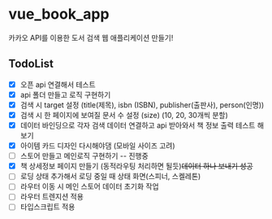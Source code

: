 # vue_book_app
카카오 API를 이용한 도서 검색 웹 애플리케이션 만들기!
<br />

## TodoList
- [x] 오픈 api 연결해서 테스트
- [x] api 폴더 만들고 로직 구현하기
- [x] 검색 시 target 설정 (title(제목), isbn (ISBN), publisher(출판사), person(인명))
- [x] 검색 시 한 페이지에 보여질 문서 수 설정 (size) (10, 20, 30개씩 분할)
- [x] 데이터 바인딩으로 각자 검색 데이터 연결하고 api 받아와서 책 정보 출력 테스트 해보기
- [x] 아이템 카드 디자인 다시해야댐 (모바일 사이즈 고려)
- [ ] 스토어 만들고 메인로직 구현하기 -- 진행중
- [x] 책 상세정보 페이지 만들기 (동적라우팅 처리하면 될듯)~~데이터 하나 보내기 성공~~
- [ ] 로딩 상태 추가해서 로딩 중일 때 상태 화면(스피너, 스켈레톤)
- [ ] 라우터 이동 시 메인 스토어 데이터 초기화 작업
- [ ] 라우터 트렌지션 적용
- [ ] 타입스크립트 적용